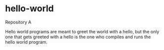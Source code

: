 # hello-world
Repository A

Hello world programs are meant to greet the world with a hello, but the only one that gets greeted with a hello is the one who compiles and runs the hello world program.
